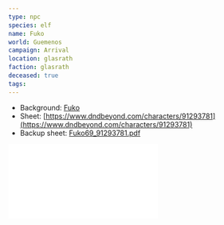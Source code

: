 ```yaml
---
type: npc
species: elf
name: Fuko
world: Guemenos
campaign: Arrival
location: glasrath
faction: glasrath
deceased: true
tags:
---
```


- Background: [Fuko](https://docs.google.com/document/d/1rUJ8a4tspXw7EO19ZT8kFBuYTdzwbRncvTgoOenkVGY?authuser=efsa%40bath.edu&usp=drive_fs)
- Sheet: [https://www.dndbeyond.com/characters/91293781](https://www.dndbeyond.com/characters/91293781)
- Backup sheet: [Fuko69_91293781.pdf](https://drive.google.com/open?id=13IqKUuCN3kjpjUQF5rGeaRJXS_LXu5sI&authuser=efsa%40bath.edu&usp=drive_fs)

![](_aux/Fuko69_91293781.pdf)

